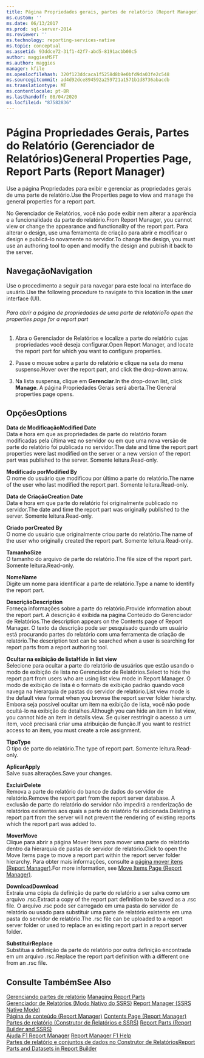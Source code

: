 ```yaml
---
title: Página Propriedades gerais, partes de relatório (Report Manager) | Microsoft Docs
ms.custom: ''
ms.date: 06/13/2017
ms.prod: sql-server-2014
ms.reviewer: ''
ms.technology: reporting-services-native
ms.topic: conceptual
ms.assetid: 93ddce72-31f1-42f7-abd5-8191acbb00c5
author: maggiesMSFT
ms.author: maggies
manager: kfile
ms.openlocfilehash: 320f123ddcaca1f5258d8b9e0bfd9da03fe2c548
ms.sourcegitcommit: ad4d92dce894592a259721a1571b1d8736abacdb
ms.translationtype: MT
ms.contentlocale: pt-BR
ms.lasthandoff: 08/04/2020
ms.locfileid: "87582836"
---
```

# <a name="general-properties-page-report-parts-report-manager"></a><span data-ttu-id="74115-102">Página Propriedades Gerais, Partes do Relatório (Gerenciador de Relatórios)</span><span class="sxs-lookup"><span data-stu-id="74115-102">General Properties Page, Report Parts (Report Manager)</span></span>
  <span data-ttu-id="74115-103">Use a página Propriedades para exibir e gerenciar as propriedades gerais de uma parte de relatório.</span><span class="sxs-lookup"><span data-stu-id="74115-103">Use the Properties page to view and manage the general properties for a report part.</span></span>  
  
 <span data-ttu-id="74115-104">No Gerenciador de Relatórios, você não pode exibir nem alterar a aparência e a funcionalidade da parte do relatório.</span><span class="sxs-lookup"><span data-stu-id="74115-104">From Report Manager, you cannot view or change the appearance and functionality of the report part.</span></span> <span data-ttu-id="74115-105">Para alterar o design, use uma ferramenta de criação para abrir e modificar o design e publicá-lo novamente no servidor.</span><span class="sxs-lookup"><span data-stu-id="74115-105">To change the design, you must use an authoring tool to open and modify the design and publish it back to the server.</span></span>  
  
## <a name="navigation"></a><span data-ttu-id="74115-106">Navegação</span><span class="sxs-lookup"><span data-stu-id="74115-106">Navigation</span></span>  
 <span data-ttu-id="74115-107">Use o procedimento a seguir para navegar para este local na interface do usuário.</span><span class="sxs-lookup"><span data-stu-id="74115-107">Use the following procedure to navigate to this location in the user interface (UI).</span></span>  
  
###### <a name="to-open-the-properties-page-for-a-report-part"></a><span data-ttu-id="74115-108">Para abrir a página de propriedades de uma parte de relatório</span><span class="sxs-lookup"><span data-stu-id="74115-108">To open the properties page for a report part</span></span>  
  
1.  <span data-ttu-id="74115-109">Abra o Gerenciador de Relatórios e localize a parte do relatório cujas propriedades você deseja configurar.</span><span class="sxs-lookup"><span data-stu-id="74115-109">Open Report Manager, and locate the report part for which you want to configure properties.</span></span>  
  
2.  <span data-ttu-id="74115-110">Passe o mouse sobre a parte do relatório e clique na seta do menu suspenso.</span><span class="sxs-lookup"><span data-stu-id="74115-110">Hover over the report part, and click the drop-down arrow.</span></span>  
  
3.  <span data-ttu-id="74115-111">Na lista suspensa, clique em **Gerenciar**.</span><span class="sxs-lookup"><span data-stu-id="74115-111">In the drop-down list, click **Manage**.</span></span> <span data-ttu-id="74115-112">A página Propriedades Gerais será aberta.</span><span class="sxs-lookup"><span data-stu-id="74115-112">The General properties page opens.</span></span>  
  
## <a name="options"></a><span data-ttu-id="74115-113">Opções</span><span class="sxs-lookup"><span data-stu-id="74115-113">Options</span></span>  
 <span data-ttu-id="74115-114">**Data de Modificação**</span><span class="sxs-lookup"><span data-stu-id="74115-114">**Modified Date**</span></span>  
 <span data-ttu-id="74115-115">Data e hora em que as propriedades de parte do relatório foram modificadas pela última vez no servidor ou em que uma nova versão de parte do relatório foi publicada no servidor.</span><span class="sxs-lookup"><span data-stu-id="74115-115">The date and time the report part properties were last modified on the server or a new version of the report part was published to the server.</span></span> <span data-ttu-id="74115-116">Somente leitura.</span><span class="sxs-lookup"><span data-stu-id="74115-116">Read-only.</span></span>  
  
 <span data-ttu-id="74115-117">**Modificado por**</span><span class="sxs-lookup"><span data-stu-id="74115-117">**Modified By**</span></span>  
 <span data-ttu-id="74115-118">O nome do usuário que modificou por último a parte do relatório.</span><span class="sxs-lookup"><span data-stu-id="74115-118">The name of the user who last modified the report part.</span></span> <span data-ttu-id="74115-119">Somente leitura.</span><span class="sxs-lookup"><span data-stu-id="74115-119">Read-only.</span></span>  
  
 <span data-ttu-id="74115-120">**Data de Criação**</span><span class="sxs-lookup"><span data-stu-id="74115-120">**Creation Date**</span></span>  
 <span data-ttu-id="74115-121">Data e hora em que parte do relatório foi originalmente publicado no servidor.</span><span class="sxs-lookup"><span data-stu-id="74115-121">The date and time the report part was originally published to the server.</span></span> <span data-ttu-id="74115-122">Somente leitura.</span><span class="sxs-lookup"><span data-stu-id="74115-122">Read-only.</span></span>  
  
 <span data-ttu-id="74115-123">**Criado por**</span><span class="sxs-lookup"><span data-stu-id="74115-123">**Created By**</span></span>  
 <span data-ttu-id="74115-124">O nome do usuário que originalmente criou parte do relatório.</span><span class="sxs-lookup"><span data-stu-id="74115-124">The name of the user who originally created the report part.</span></span> <span data-ttu-id="74115-125">Somente leitura.</span><span class="sxs-lookup"><span data-stu-id="74115-125">Read-only.</span></span>  
  
 <span data-ttu-id="74115-126">**Tamanho**</span><span class="sxs-lookup"><span data-stu-id="74115-126">**Size**</span></span>  
 <span data-ttu-id="74115-127">O tamanho do arquivo de parte do relatório.</span><span class="sxs-lookup"><span data-stu-id="74115-127">The file size of the report part.</span></span> <span data-ttu-id="74115-128">Somente leitura.</span><span class="sxs-lookup"><span data-stu-id="74115-128">Read-only.</span></span>  
  
 <span data-ttu-id="74115-129">**Nome**</span><span class="sxs-lookup"><span data-stu-id="74115-129">**Name**</span></span>  
 <span data-ttu-id="74115-130">Digite um nome para identificar a parte de relatório.</span><span class="sxs-lookup"><span data-stu-id="74115-130">Type a name to identify the report part.</span></span>  
  
 <span data-ttu-id="74115-131">**Descrição**</span><span class="sxs-lookup"><span data-stu-id="74115-131">**Description**</span></span>  
 <span data-ttu-id="74115-132">Forneça informações sobre a parte do relatório.</span><span class="sxs-lookup"><span data-stu-id="74115-132">Provide information about the report part.</span></span> <span data-ttu-id="74115-133">A descrição é exibida na página Conteúdo do Gerenciador de Relatórios.</span><span class="sxs-lookup"><span data-stu-id="74115-133">The description appears on the Contents page of Report Manager.</span></span> <span data-ttu-id="74115-134">O texto da descrição pode ser pesquisado quando um usuário está procurando partes do relatório com uma ferramenta de criação de relatório.</span><span class="sxs-lookup"><span data-stu-id="74115-134">The description text can be searched when a user is searching for report parts from a report authoring tool.</span></span>  
  
 <span data-ttu-id="74115-135">**Ocultar na exibição de lista**</span><span class="sxs-lookup"><span data-stu-id="74115-135">**Hide in list view**</span></span>  
 <span data-ttu-id="74115-136">Selecione para ocultar a parte do relatório de usuários que estão usando o modo de exibição de lista no Gerenciador de Relatórios.</span><span class="sxs-lookup"><span data-stu-id="74115-136">Select to hide the report part from users who are using list view mode in Report Manager.</span></span> <span data-ttu-id="74115-137">O modo de exibição de lista é o formato de exibição padrão quando você navega na hierarquia de pastas do servidor de relatório.</span><span class="sxs-lookup"><span data-stu-id="74115-137">List view mode is the default view format when you browse the report server folder hierarchy.</span></span> <span data-ttu-id="74115-138">Embora seja possível ocultar um item na exibição de lista, você não pode ocultá-lo na exibição de detalhes.</span><span class="sxs-lookup"><span data-stu-id="74115-138">Although you can hide an item in list view, you cannot hide an item in details view.</span></span> <span data-ttu-id="74115-139">Se quiser restringir o acesso a um item, você precisará criar uma atribuição de função.</span><span class="sxs-lookup"><span data-stu-id="74115-139">If you want to restrict access to an item, you must create a role assignment.</span></span>  
  
 <span data-ttu-id="74115-140">**Tipo**</span><span class="sxs-lookup"><span data-stu-id="74115-140">**Type**</span></span>  
 <span data-ttu-id="74115-141">O tipo de parte do relatório.</span><span class="sxs-lookup"><span data-stu-id="74115-141">The type of report part.</span></span> <span data-ttu-id="74115-142">Somente leitura.</span><span class="sxs-lookup"><span data-stu-id="74115-142">Read-only.</span></span>  
  
 <span data-ttu-id="74115-143">**Aplicar**</span><span class="sxs-lookup"><span data-stu-id="74115-143">**Apply**</span></span>  
 <span data-ttu-id="74115-144">Salve suas alterações.</span><span class="sxs-lookup"><span data-stu-id="74115-144">Save your changes.</span></span>  
  
 <span data-ttu-id="74115-145">**Excluir**</span><span class="sxs-lookup"><span data-stu-id="74115-145">**Delete**</span></span>  
 <span data-ttu-id="74115-146">Remova a parte do relatório do banco de dados do servidor de relatório.</span><span class="sxs-lookup"><span data-stu-id="74115-146">Remove the report part from the report server database.</span></span> <span data-ttu-id="74115-147">A exclusão de parte do relatório do servidor não impedirá a renderização de relatórios existentes aos quais a parte do relatório foi adicionada.</span><span class="sxs-lookup"><span data-stu-id="74115-147">Deleting a report part from the server will not prevent the rendering of existing reports which the report part was added to.</span></span>  
  
 <span data-ttu-id="74115-148">**Mover**</span><span class="sxs-lookup"><span data-stu-id="74115-148">**Move**</span></span>  
 <span data-ttu-id="74115-149">Clique para abrir a página Mover Itens para mover uma parte do relatório dentro da hierarquia de pastas de servidor de relatório.</span><span class="sxs-lookup"><span data-stu-id="74115-149">Click to open the Move Items page to move a report part within the report server folder hierarchy.</span></span> <span data-ttu-id="74115-150">Para obter mais informações, consulte a [página mover itens &#40;Report Manager&#41;](../../2014/reporting-services/move-items-page-report-manager.md).</span><span class="sxs-lookup"><span data-stu-id="74115-150">For more information, see [Move Items Page &#40;Report Manager&#41;](../../2014/reporting-services/move-items-page-report-manager.md).</span></span>  
  
 <span data-ttu-id="74115-151">**Download**</span><span class="sxs-lookup"><span data-stu-id="74115-151">**Download**</span></span>  
 <span data-ttu-id="74115-152">Extraia uma cópia da definição de parte do relatório a ser salva como um arquivo .rsc.</span><span class="sxs-lookup"><span data-stu-id="74115-152">Extract a copy of the report part definition to be saved as a .rsc file.</span></span> <span data-ttu-id="74115-153">O arquivo .rsc pode ser carregado em uma pasta do servidor de relatório ou usado para substituir uma parte de relatório existente em uma pasta do servidor de relatório.</span><span class="sxs-lookup"><span data-stu-id="74115-153">The .rsc file can be uploaded to a report server folder or used to replace an existing report part in a report server folder.</span></span>  
  
 <span data-ttu-id="74115-154">**Substituir**</span><span class="sxs-lookup"><span data-stu-id="74115-154">**Replace**</span></span>  
 <span data-ttu-id="74115-155">Substitua a definição da parte do relatório por outra definição encontrada em um arquivo .rsc.</span><span class="sxs-lookup"><span data-stu-id="74115-155">Replace the report part definition with a different one from an .rsc file.</span></span>  
  
## <a name="see-also"></a><span data-ttu-id="74115-156">Consulte Também</span><span class="sxs-lookup"><span data-stu-id="74115-156">See Also</span></span>  
 <span data-ttu-id="74115-157">[Gerenciando partes de relatório](report-design/managing-report-parts.md) </span><span class="sxs-lookup"><span data-stu-id="74115-157">[Managing Report Parts](report-design/managing-report-parts.md) </span></span>  
 <span data-ttu-id="74115-158">[Gerenciador de Relatórios &#40;Modo Nativo do SSRS&#41;](../../2014/reporting-services/report-manager-ssrs-native-mode.md) </span><span class="sxs-lookup"><span data-stu-id="74115-158">[Report Manager  &#40;SSRS Native Mode&#41;](../../2014/reporting-services/report-manager-ssrs-native-mode.md) </span></span>  
 <span data-ttu-id="74115-159">[Página de conteúdo &#40;Report Manager&#41;](../../2014/reporting-services/contents-page-report-manager.md) </span><span class="sxs-lookup"><span data-stu-id="74115-159">[Contents Page &#40;Report Manager&#41;](../../2014/reporting-services/contents-page-report-manager.md) </span></span>  
 <span data-ttu-id="74115-160">[Partes de relatório &#40;Construtor de Relatórios e SSRS&#41;](report-parts-report-builder-and-ssrs.md) </span><span class="sxs-lookup"><span data-stu-id="74115-160">[Report Parts &#40;Report Builder and SSRS&#41;](report-parts-report-builder-and-ssrs.md) </span></span>  
 <span data-ttu-id="74115-161">[Ajuda F1 Report Manager](../../2014/reporting-services/report-manager-f1-help.md) </span><span class="sxs-lookup"><span data-stu-id="74115-161">[Report Manager F1 Help](../../2014/reporting-services/report-manager-f1-help.md) </span></span>  
 [<span data-ttu-id="74115-162">Partes de relatório e conjuntos de dados no Construtor de Relatórios</span><span class="sxs-lookup"><span data-stu-id="74115-162">Report Parts and Datasets in Report Builder</span></span>](report-data/report-parts-and-datasets-in-report-builder.md)  
  
  
